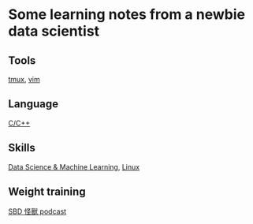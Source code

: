 # Some learning notes from a newbie data scientist
## Tools
[tmux](dotfiles), [vim](tool)
## Language
[C/C++](lang)
## Skills
[Data Science & Machine Learning](ml), [Linux](os)
## Weight training
[SBD 怪獸 podcast](sbd)
